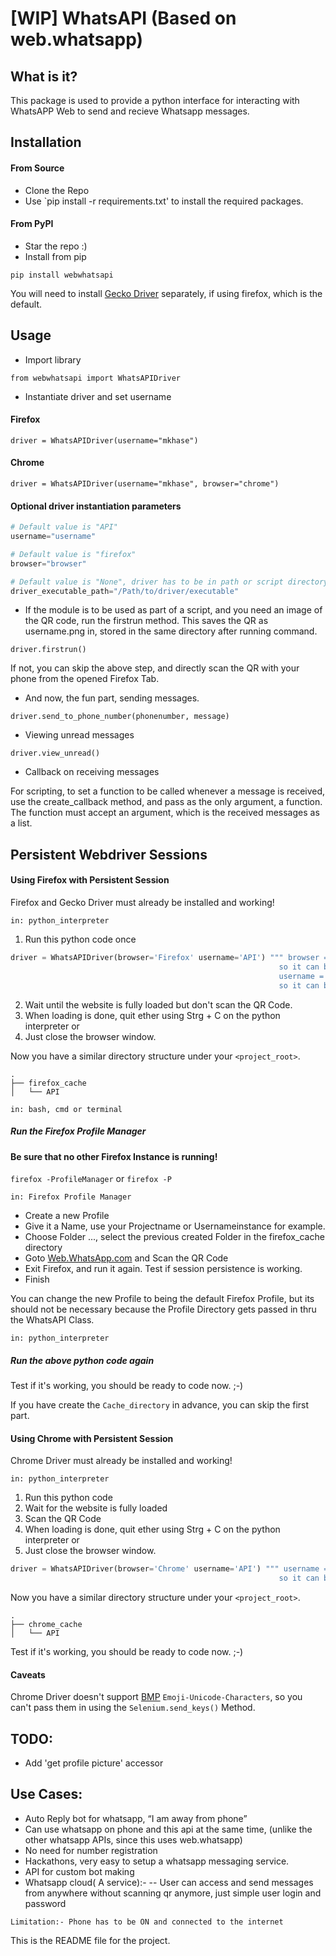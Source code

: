 # [WIP] WhatsAPI (Based on web.whatsapp)

## What is it?
This package is used to provide a python interface for interacting with WhatsAPP Web to send and recieve Whatsapp messages.


## Installation

#### From Source
- Clone the Repo
- Use `pip install -r requirements.txt' to install the required packages.

#### From PyPI
- Star the repo :)
- Install from pip

`pip install webwhatsapi`

You will need to install [Gecko Driver](https://github.com/mozilla/geckodriver) separately, if using firefox, which is the default.


## Usage
- Import library

` from webwhatsapi import WhatsAPIDriver `

- Instantiate driver and set username

#### Firefox

` driver = WhatsAPIDriver(username="mkhase") `

#### Chrome

` driver = WhatsAPIDriver(username="mkhase", browser="chrome") `

#### Optional driver instantiation parameters

``` python
# Default value is "API"
username="username"
```
``` python
# Default value is "firefox"
browser="browser" 
```

``` python
# Default value is "None", driver has to be in path or script directory.
driver_executable_path="/Path/to/driver/executable" 
```

- If the module is to be used as part of a script, and you need an image of the QR code, run the firstrun method. This saves the QR as username.png in, stored in the same directory after running command.

` driver.firstrun() `

If not, you can skip the above step, and directly scan the QR with your phone from the opened Firefox Tab.

- And now, the fun part, sending messages.

` driver.send_to_phone_number(phonenumber, message) `

- Viewing unread messages

` driver.view_unread() `

- Callback on receiving messages

For scripting, to set a function to be called whenever a message is received, use the create_callback method, and pass as the only argument, a function. The function must accept an argument, which is the received messages as a list.

## Persistent Webdriver Sessions

#### Using Firefox with Persistent Session

Firefox and Gecko Driver must already be installed and working!

```in: python_interpreter```
1. Run this python code once
``` python
driver = WhatsAPIDriver(browser='Firefox' username='API') """ browser = 'Firefox' is the default setting, \
                                                            so it can be omitted.
                                                            username = 'API' is the default setting, \
                                                            so it can be omitted. """
```
2. Wait until the website is fully loaded but don't scan the QR Code.
3. When loading is done, quit ether using Strg + C on the python interpreter or
4. Just close the browser window.

Now you have a similar directory structure under your ```<project_root>```.
```
.
├── firefox_cache
│   └── API
```

```in: bash, cmd or terminal```
##### Run the Firefox Profile Manager
#### Be sure that no other Firefox Instance is running!
```firefox -ProfileManager``` or ```firefox -P```

```in: Firefox Profile Manager```
* Create a new Profile
* Give it a Name, use your Projectname or Usernameinstance for example.
* Choose Folder ..., select the previous created Folder in the firefox_cache directory
* Goto [Web.WhatsApp.com](https://web.WhatsApp.com) and Scan the QR Code
* Exit Firefox, and run it again. Test if session persistence is working.
* Finish

You can change the new Profile to being the default Firefox Profile, but its should not be
necessary because the Profile Directory gets passed in thru the WhatsAPI Class.

```in: python_interpreter```
##### Run the above python code again

Test if it's working, you should be ready to code now. ;-)

If you have create the ```Cache_directory``` in advance, you can skip the first part.


#### Using Chrome with Persistent Session

Chrome Driver must already be installed and working!

```in: python_interpreter```
1. Run this python code
1. Wait for the website is fully loaded
3. Scan the QR Code
4. When loading is done, quit ether using Strg + C on the python interpreter or
5. Just close the browser window.

```python
driver = WhatsAPIDriver(browser='Chrome' username='API') """ username = 'API' is the default setting, \
                                                            so it can be omitted. """
```                                                            

Now you have a similar directory structure under your ```<project_root>```.
```
.
├── chrome_cache
│   └── API
```
Test if it's working, you should be ready to code now. ;-)

#### Caveats
Chrome Driver doesn't support [BMP](https://bugs.chromium.org/p/chromedriver/issues/detail?id=187) ```Emoji-Unicode-Characters```, so you can't pass them in using the ```Selenium.send_keys()``` Method.


## TODO:
- Add 'get profile picture' accessor

## Use Cases:
- Auto Reply bot for whatsapp, “I am away from phone”
- Can use whatsapp on phone and this api at the same time, (unlike the other whatsapp APIs, since this uses web.whatsapp)
- No need for number registration
- Hackathons, very easy to setup a whatsapp messaging service.
- API for custom bot making
- Whatsapp cloud( A service):-
-- User can access and send messages from anywhere without scanning qr anymore, just simple user login and password

` Limitation:- Phone has to be ON and connected to the internet `


This is the README file for the project.
